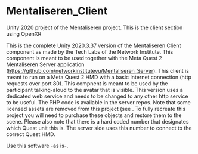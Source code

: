 # Mentaliseren_Client
Unity 2020 project of the Mentaliseren project. This is the client section using OpenXR

This is the complete Unity 2020.3.37 version of the Mentaliseren Client component as made by the Tech Labs of the Network Institute. This component is meant to be used together with the Meta Quest 2 Mentaliseren Server application (https://github.com/networkinstitutevu/Mentaliseren_Server). This client is meant to run on a Meta Quest 2 HMD with a basic Internet connection (http requests over port 80). This compnent is meant to be used by the participant talking-aloud to the avatar that is visible. This version uses a dedicated web service and needs to be changed to any other http service to be useful. The PHP code is available in the server repos.
Note that some licensed assets are removed from this project (see <Unity Assets Removed>. To fully recreate this project you will need to purchase these objects and restore them to the scene.
Please also note that there is a hard coded number that designates which Quest unit this is. The server side uses this number to connect to the correct Quest HMD.

Use this software -as is-.
